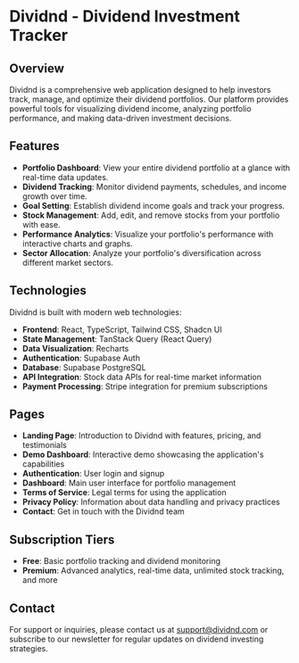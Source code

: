 
# Dividnd - Dividend Investment Tracker

## Overview

Dividnd is a comprehensive web application designed to help investors track, manage, and optimize their dividend portfolios. Our platform provides powerful tools for visualizing dividend income, analyzing portfolio performance, and making data-driven investment decisions.

## Features

- **Portfolio Dashboard**: View your entire dividend portfolio at a glance with real-time data updates.
- **Dividend Tracking**: Monitor dividend payments, schedules, and income growth over time.
- **Goal Setting**: Establish dividend income goals and track your progress.
- **Stock Management**: Add, edit, and remove stocks from your portfolio with ease.
- **Performance Analytics**: Visualize your portfolio's performance with interactive charts and graphs.
- **Sector Allocation**: Analyze your portfolio's diversification across different market sectors.

## Technologies

Dividnd is built with modern web technologies:

- **Frontend**: React, TypeScript, Tailwind CSS, Shadcn UI
- **State Management**: TanStack Query (React Query)
- **Data Visualization**: Recharts
- **Authentication**: Supabase Auth
- **Database**: Supabase PostgreSQL
- **API Integration**: Stock data APIs for real-time market information
- **Payment Processing**: Stripe integration for premium subscriptions

## Pages

- **Landing Page**: Introduction to Dividnd with features, pricing, and testimonials
- **Demo Dashboard**: Interactive demo showcasing the application's capabilities
- **Authentication**: User login and signup
- **Dashboard**: Main user interface for portfolio management
- **Terms of Service**: Legal terms for using the application
- **Privacy Policy**: Information about data handling and privacy practices
- **Contact**: Get in touch with the Dividnd team

## Subscription Tiers

- **Free**: Basic portfolio tracking and dividend monitoring
- **Premium**: Advanced analytics, real-time data, unlimited stock tracking, and more

## Contact

For support or inquiries, please contact us at support@dividnd.com or subscribe to our newsletter for regular updates on dividend investing strategies.
